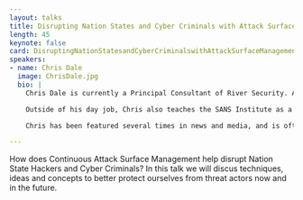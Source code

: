 ```yaml
---
layout: talks
title: Disrupting Nation States and Cyber Criminals with Attack Surface Management
length: 45
keynote: false
card: DisruptingNationStatesandCyberCriminalswithAttackSurfaceManagement.png
speakers:
- name: Chris Dale
  image: ChrisDale.jpg
  bio: |
    Chris Dale is currently a Principal Consultant of River Security. Along with his security expertise, he has a background in programming, system administration and management.

    Outside of his day job, Chris also teaches the SANS Institute as a Certified Instructor.

    Chris has been featured several times in news and media, and is often to see around speaking at conferences, or mingling at events in the security industry. He also frequently talks at conferences. 

---
```

How does Continuous Attack Surface Management help disrupt Nation State Hackers and Cyber Criminals? In this talk we will discus techniques, ideas and concepts to better protect ourselves from threat actors now and in the future.
